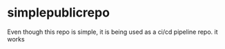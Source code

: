 # simplepublicrepo
<p>Even though this repo is simple, it is being used as a ci/cd pipeline repo. it works</p>

